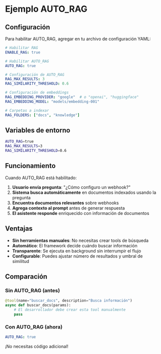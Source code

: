 # Ejemplo AUTO_RAG

## Configuración
Para habilitar AUTO_RAG, agregar en tu archivo de configuración YAML:

```yaml
# Habilitar RAG
ENABLE_RAG: true

# Habilitar AUTO_RAG
AUTO_RAG: true

# Configuración de AUTO_RAG
RAG_MAX_RESULTS: 3
RAG_SIMILARITY_THRESHOLD: 0.6

# Configuración de embeddings
RAG_EMBEDDING_PROVIDER: "google"  # o "openai", "huggingface"
RAG_EMBEDDING_MODEL: "models/embedding-001"

# Carpetas a indexar
RAG_FOLDERS: ["docs", "knowledge"]
```

## Variables de entorno
```bash
AUTO_RAG=true
RAG_MAX_RESULTS=3
RAG_SIMILARITY_THRESHOLD=0.6
```

## Funcionamiento

Cuando AUTO_RAG está habilitado:

1. **Usuario envía pregunta**: "¿Cómo configuro un webhook?"
2. **Sistema busca automáticamente** en documentos indexados usando la pregunta
3. **Encuentra documentos relevantes** sobre webhooks
4. **Agrega contexto al prompt** antes de generar respuesta
5. **El asistente responde** enriquecido con información de documentos

## Ventajas

- **Sin herramientas manuales**: No necesitas crear tools de búsqueda
- **Automático**: El framework decide cuándo buscar información
- **Transparente**: Se ejecuta en background sin interrumpir el flujo
- **Configurable**: Puedes ajustar número de resultados y umbral de similitud

## Comparación

### Sin AUTO_RAG (antes)
```python
@tool(name="buscar_docs", description="Busca información")
async def buscar_docs(params):
    # El desarrollador debe crear esta tool manualmente
    pass
```

### Con AUTO_RAG (ahora)
```yaml
AUTO_RAG: true
```
¡No necesitas código adicional!